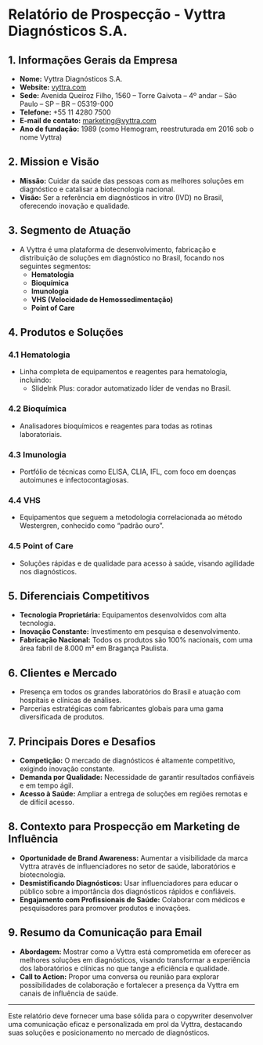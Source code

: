 # Relatório de Prospecção - Vyttra Diagnósticos S.A.

## 1. Informações Gerais da Empresa
- **Nome:** Vyttra Diagnósticos S.A.
- **Website:** [vyttra.com](https://vyttra.com)
- **Sede:** Avenida Queiroz Filho, 1560 – Torre Gaivota – 4º andar – São Paulo – SP – BR – 05319-000
- **Telefone:** +55 11 4280 7500
- **E-mail de contato:** marketing@vyttra.com
- **Ano de fundação:** 1989 (como Hemogram, reestruturada em 2016 sob o nome Vyttra)

## 2. Mission e Visão
- **Missão:** Cuidar da saúde das pessoas com as melhores soluções em diagnóstico e catalisar a biotecnologia nacional.
- **Visão:** Ser a referência em diagnósticos in vitro (IVD) no Brasil, oferecendo inovação e qualidade.

## 3. Segmento de Atuação
- A Vyttra é uma plataforma de desenvolvimento, fabricação e distribuição de soluções em diagnóstico no Brasil, focando nos seguintes segmentos:
  - **Hematologia**
  - **Bioquímica**
  - **Imunologia**
  - **VHS (Velocidade de Hemossedimentação)**
  - **Point of Care**

## 4. Produtos e Soluções
### 4.1 Hematologia
- Linha completa de equipamentos e reagentes para hematologia, incluindo:
  - SlideInk Plus: corador automatizado líder de vendas no Brasil.
  
### 4.2 Bioquímica
- Analisadores bioquímicos e reagentes para todas as rotinas laboratoriais.

### 4.3 Imunologia
- Portfólio de técnicas como ELISA, CLIA, IFL, com foco em doenças autoimunes e infectocontagiosas.

### 4.4 VHS
- Equipamentos que seguem a metodologia correlacionada ao método Westergren, conhecido como “padrão ouro”.

### 4.5 Point of Care
- Soluções rápidas e de qualidade para acesso à saúde, visando agilidade nos diagnósticos.

## 5. Diferenciais Competitivos
- **Tecnologia Proprietária:** Equipamentos desenvolvidos com alta tecnologia.
- **Inovação Constante:** Investimento em pesquisa e desenvolvimento.
- **Fabricação Nacional:** Todos os produtos são 100% nacionais, com uma área fabril de 8.000 m² em Bragança Paulista.

## 6. Clientes e Mercado
- Presença em todos os grandes laboratórios do Brasil e atuação com hospitais e clínicas de análises.
- Parcerias estratégicas com fabricantes globais para uma gama diversificada de produtos.

## 7. Principais Dores e Desafios
- **Competição:** O mercado de diagnósticos é altamente competitivo, exigindo inovação constante.
- **Demanda por Qualidade:** Necessidade de garantir resultados confiáveis e em tempo ágil.
- **Acesso à Saúde:** Ampliar a entrega de soluções em regiões remotas e de difícil acesso.

## 8. Contexto para Prospecção em Marketing de Influência
- **Oportunidade de Brand Awareness:** Aumentar a visibilidade da marca Vyttra através de influenciadores no setor de saúde, laboratórios e biotecnologia.
- **Desmistificando Diagnósticos:** Usar influenciadores para educar o público sobre a importância dos diagnósticos rápidos e confiáveis.
- **Engajamento com Profissionais de Saúde:** Colaborar com médicos e pesquisadores para promover produtos e inovações.

## 9. Resumo da Comunicação para Email
- **Abordagem:** Mostrar como a Vyttra está comprometida em oferecer as melhores soluções em diagnósticos, visando transformar a experiência dos laboratórios e clínicas no que tange a eficiência e qualidade.
- **Call to Action:** Propor uma conversa ou reunião para explorar possibilidades de colaboração e fortalecer a presença da Vyttra em canais de influência de saúde.

---

Este relatório deve fornecer uma base sólida para o copywriter desenvolver uma comunicação eficaz e personalizada em prol da Vyttra, destacando suas soluções e posicionamento no mercado de diagnósticos.